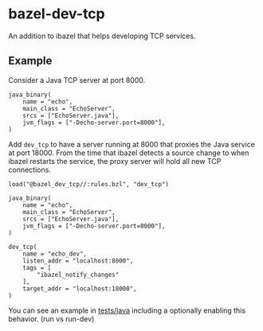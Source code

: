 # bazel-dev-tcp

An addition to ibazel that helps developing TCP services.

## Example

Consider a Java TCP server at port 8000.

```
java_binary(
    name = "echo",
    main_class = "EchoServer",
    srcs = ["EchoServer.java"],
    jvm_flags = ["-Decho-server.port=8000"],
)
```

Add `dev_tcp` to have a server running at 8000 that proxies the Java service at port 18000. From the time that ibazel detects a source change to when ibazel restarts the service, the proxy server will hold all new TCP connections.

```
load("@bazel_dev_tcp//:rules.bzl", "dev_tcp")

java_binary(
    name = "echo",
    main_class = "EchoServer",
    srcs = ["EchoServer.java"],
    jvm_flags = ["-Decho-server.port=8000"],
)

dev_tcp(
    name = "echo_dev",
    listen_addr = "localhost:8000",
    tags = [
        "ibazel_notify_changes"
    ],
    target_addr = "localhost:18000",
)
```

You can see an example in [tests/java](test/java) including a optionally enabling this behavior. (run vs run-dev)
